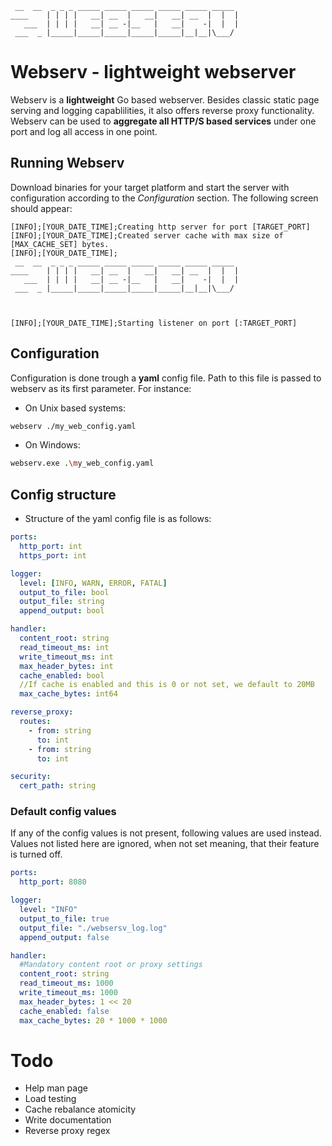 ```text
 __  __  _ _ _ _____ _____ _____ _____ _____ _____           
____    | | | |   __| __  |   __|   __| __  |  |  |          
   ___  | | | |   __| __ -|__   |   __|    -|  |  |          
 ___  _ |_____|_____|_____|_____|_____|__|__|\___/           

```
# Webserv - lightweight webserver
Webserv is a **lightweight** Go based webserver. Besides classic static page serving and logging capablilities, it also offers reverse proxy functionality. Webserv can be used to **aggregate all HTTP/S based services** under one port and log all access in one point.   

## Running Webserv
Download binaries for your target platform and start the server with configuration according to the *Configuration* section. The following screen should appear:
```log
[INFO];[YOUR_DATE_TIME];Creating http server for port [TARGET_PORT]
[INFO];[YOUR_DATE_TIME];Created server cache with max size of [MAX_CACHE_SET] bytes.
[INFO];[YOUR_DATE_TIME];                                                                                                                          
 __  __  _ _ _ _____ _____ _____ _____ _____ _____           
____    | | | |   __| __  |   __|   __| __  |  |  |          
   ___  | | | |   __| __ -|__   |   __|    -|  |  |          
 ___  _ |_____|_____|_____|_____|_____|__|__|\___/           

                                                             
                                                             
[INFO];[YOUR_DATE_TIME];Starting listener on port [:TARGET_PORT]

```

## Configuration
Configuration is done trough a **yaml** config file. Path to this file is passed to webserv as its first parameter. For instance:   
- On Unix based systems:                                                        
```bash
webserv ./my_web_config.yaml
```
- On Windows:
```bash
webserv.exe .\my_web_config.yaml
```


## Config structure
- Structure of the yaml config file is as follows:
```yaml
ports:
  http_port: int
  https_port: int

logger:
  level: [INFO, WARN, ERROR, FATAL]
  output_to_file: bool
  output_file: string
  append_output: bool

handler:
  content_root: string
  read_timeout_ms: int
  write_timeout_ms: int
  max_header_bytes: int
  cache_enabled: bool
  //If cache is enabled and this is 0 or not set, we default to 20MB
  max_cache_bytes: int64

reverse_proxy:
  routes:
    - from: string
      to: int
    - from: string
      to: int

security: 
  cert_path: string

```

### Default config values
If any of the config values is not present, following values are used instead. Values not listed here are ignored, when not set meaning, that their feature is turned off. 

```yaml
ports:
  http_port: 8080

logger:
  level: "INFO"
  output_to_file: true
  output_file: "./websersv_log.log"
  append_output: false

handler:
  #Mandatory content root or proxy settings
  content_root: string
  read_timeout_ms: 1000
  write_timeout_ms: 1000
  max_header_bytes: 1 << 20
  cache_enabled: false
  max_cache_bytes: 20 * 1000 * 1000

```

# Todo
- Help man page
- Load testing
- Cache rebalance atomicity
- Write documentation
- Reverse proxy regex
